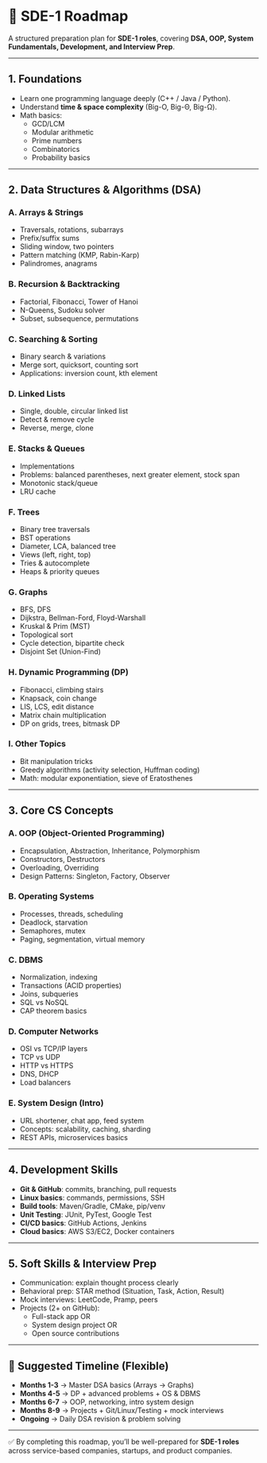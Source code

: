 # 🚀 SDE-1 Roadmap

A structured preparation plan for **SDE-1 roles**, covering **DSA, OOP, System Fundamentals, Development, and Interview Prep**.

---

## 1. Foundations
- Learn one programming language deeply (C++ / Java / Python).
- Understand **time & space complexity** (Big-O, Big-Θ, Big-Ω).
- Math basics:
  - GCD/LCM
  - Modular arithmetic
  - Prime numbers
  - Combinatorics
  - Probability basics

---

## 2. Data Structures & Algorithms (DSA)

### A. Arrays & Strings
- Traversals, rotations, subarrays
- Prefix/suffix sums
- Sliding window, two pointers
- Pattern matching (KMP, Rabin-Karp)
- Palindromes, anagrams

### B. Recursion & Backtracking
- Factorial, Fibonacci, Tower of Hanoi
- N-Queens, Sudoku solver
- Subset, subsequence, permutations

### C. Searching & Sorting
- Binary search & variations
- Merge sort, quicksort, counting sort
- Applications: inversion count, kth element

### D. Linked Lists
- Single, double, circular linked list
- Detect & remove cycle
- Reverse, merge, clone

### E. Stacks & Queues
- Implementations
- Problems: balanced parentheses, next greater element, stock span
- Monotonic stack/queue
- LRU cache

### F. Trees
- Binary tree traversals
- BST operations
- Diameter, LCA, balanced tree
- Views (left, right, top)
- Tries & autocomplete
- Heaps & priority queues

### G. Graphs
- BFS, DFS
- Dijkstra, Bellman-Ford, Floyd-Warshall
- Kruskal & Prim (MST)
- Topological sort
- Cycle detection, bipartite check
- Disjoint Set (Union-Find)

### H. Dynamic Programming (DP)
- Fibonacci, climbing stairs
- Knapsack, coin change
- LIS, LCS, edit distance
- Matrix chain multiplication
- DP on grids, trees, bitmask DP

### I. Other Topics
- Bit manipulation tricks
- Greedy algorithms (activity selection, Huffman coding)
- Math: modular exponentiation, sieve of Eratosthenes

---

## 3. Core CS Concepts

### A. OOP (Object-Oriented Programming)
- Encapsulation, Abstraction, Inheritance, Polymorphism
- Constructors, Destructors
- Overloading, Overriding
- Design Patterns: Singleton, Factory, Observer

### B. Operating Systems
- Processes, threads, scheduling
- Deadlock, starvation
- Semaphores, mutex
- Paging, segmentation, virtual memory

### C. DBMS
- Normalization, indexing
- Transactions (ACID properties)
- Joins, subqueries
- SQL vs NoSQL
- CAP theorem basics

### D. Computer Networks
- OSI vs TCP/IP layers
- TCP vs UDP
- HTTP vs HTTPS
- DNS, DHCP
- Load balancers

### E. System Design (Intro)
- URL shortener, chat app, feed system
- Concepts: scalability, caching, sharding
- REST APIs, microservices basics

---

## 4. Development Skills
- **Git & GitHub**: commits, branching, pull requests
- **Linux basics**: commands, permissions, SSH
- **Build tools**: Maven/Gradle, CMake, pip/venv
- **Unit Testing**: JUnit, PyTest, Google Test
- **CI/CD basics**: GitHub Actions, Jenkins
- **Cloud basics**: AWS S3/EC2, Docker containers

---

## 5. Soft Skills & Interview Prep
- Communication: explain thought process clearly
- Behavioral prep: STAR method (Situation, Task, Action, Result)
- Mock interviews: LeetCode, Pramp, peers
- Projects (2+ on GitHub):
  - Full-stack app OR
  - System design project OR
  - Open source contributions

---

## 📅 Suggested Timeline (Flexible)

- **Months 1-3** → Master DSA basics (Arrays → Graphs)  
- **Months 4-5** → DP + advanced problems + OS & DBMS  
- **Months 6-7** → OOP, networking, intro system design  
- **Months 8-9** → Projects + Git/Linux/Testing + mock interviews  
- **Ongoing** → Daily DSA revision & problem solving

---

✅ By completing this roadmap, you’ll be well-prepared for **SDE-1 roles** across service-based companies, startups, and product companies.
